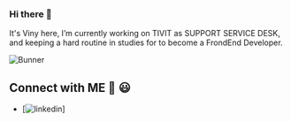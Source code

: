 ### Hi there 👋
It's Viny here, I’m currently working on TIVIT as SUPPORT SERVICE DESK, and keeping a hard routine in studies for to become a FrondEnd Developer.


![Bunner](https://cdn.dribbble.com/users/1059583/screenshots/4171367/coding-freak.gif)


## Connect with ME 👋 😃
- [![linkedin](https://www.linkedin.com/in/vinicius-batista-815983137/)]
<!--
**Vbanety/Vbanety** is a ✨ _special_ ✨ repository because its `README.md` (this file) appears on your GitHub profile.

Here are some ideas to get you started:

- 🔭 I’m currently working on ...
- 🌱 I’m currently learning ...
- 👯 I’m looking to collaborate on ...
- 🤔 I’m looking for help with ...
- 💬 Ask me about ...
- 📫 How to reach me: ...
- 😄 Pronouns: ...
- ⚡ Fun fact: ...
-->

